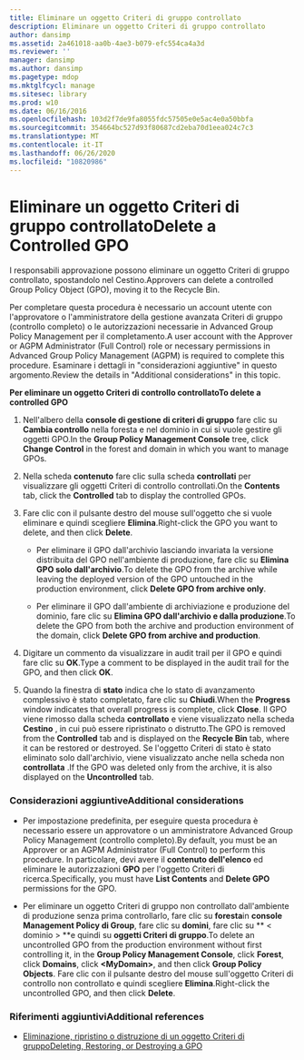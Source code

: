 ```yaml
---
title: Eliminare un oggetto Criteri di gruppo controllato
description: Eliminare un oggetto Criteri di gruppo controllato
author: dansimp
ms.assetid: 2a461018-aa0b-4ae3-b079-efc554ca4a3d
ms.reviewer: ''
manager: dansimp
ms.author: dansimp
ms.pagetype: mdop
ms.mktglfcycl: manage
ms.sitesec: library
ms.prod: w10
ms.date: 06/16/2016
ms.openlocfilehash: 103d2f7de9fa8055fdc57505e0e5ac4e0a50bbfa
ms.sourcegitcommit: 354664bc527d93f80687cd2eba70d1eea024c7c3
ms.translationtype: MT
ms.contentlocale: it-IT
ms.lasthandoff: 06/26/2020
ms.locfileid: "10820986"
---
```

# <span data-ttu-id="56055-103">Eliminare un oggetto Criteri di gruppo controllato</span><span class="sxs-lookup"><span data-stu-id="56055-103">Delete a Controlled GPO</span></span>


<span data-ttu-id="56055-104">I responsabili approvazione possono eliminare un oggetto Criteri di gruppo controllato, spostandolo nel Cestino.</span><span class="sxs-lookup"><span data-stu-id="56055-104">Approvers can delete a controlled Group Policy Object (GPO), moving it to the Recycle Bin.</span></span>

<span data-ttu-id="56055-105">Per completare questa procedura è necessario un account utente con l'approvatore o l'amministratore della gestione avanzata Criteri di gruppo (controllo completo) o le autorizzazioni necessarie in Advanced Group Policy Management per il completamento.</span><span class="sxs-lookup"><span data-stu-id="56055-105">A user account with the Approver or AGPM Administrator (Full Control) role or necessary permissions in Advanced Group Policy Management (AGPM) is required to complete this procedure.</span></span> <span data-ttu-id="56055-106">Esaminare i dettagli in "considerazioni aggiuntive" in questo argomento.</span><span class="sxs-lookup"><span data-stu-id="56055-106">Review the details in "Additional considerations" in this topic.</span></span>

**<span data-ttu-id="56055-107">Per eliminare un oggetto Criteri di controllo controllato</span><span class="sxs-lookup"><span data-stu-id="56055-107">To delete a controlled GPO</span></span>**

1.  <span data-ttu-id="56055-108">Nell'albero della **console di gestione di criteri di gruppo** fare clic su **Cambia controllo** nella foresta e nel dominio in cui si vuole gestire gli oggetti GPO.</span><span class="sxs-lookup"><span data-stu-id="56055-108">In the **Group Policy Management Console** tree, click **Change Control** in the forest and domain in which you want to manage GPOs.</span></span>

2.  <span data-ttu-id="56055-109">Nella scheda **contenuto** fare clic sulla scheda **controllati** per visualizzare gli oggetti Criteri di controllo controllati.</span><span class="sxs-lookup"><span data-stu-id="56055-109">On the **Contents** tab, click the **Controlled** tab to display the controlled GPOs.</span></span>

3.  <span data-ttu-id="56055-110">Fare clic con il pulsante destro del mouse sull'oggetto che si vuole eliminare e quindi scegliere **Elimina**.</span><span class="sxs-lookup"><span data-stu-id="56055-110">Right-click the GPO you want to delete, and then click **Delete**.</span></span>

    -   <span data-ttu-id="56055-111">Per eliminare il GPO dall'archivio lasciando invariata la versione distribuita del GPO nell'ambiente di produzione, fare clic su **Elimina GPO solo dall'archivio**.</span><span class="sxs-lookup"><span data-stu-id="56055-111">To delete the GPO from the archive while leaving the deployed version of the GPO untouched in the production environment, click **Delete GPO from archive only**.</span></span>

    -   <span data-ttu-id="56055-112">Per eliminare il GPO dall'ambiente di archiviazione e produzione del dominio, fare clic su **Elimina GPO dall'archivio e dalla produzione**.</span><span class="sxs-lookup"><span data-stu-id="56055-112">To delete the GPO from both the archive and production environment of the domain, click **Delete GPO from archive and production**.</span></span>

4.  <span data-ttu-id="56055-113">Digitare un commento da visualizzare in audit trail per il GPO e quindi fare clic su **OK**.</span><span class="sxs-lookup"><span data-stu-id="56055-113">Type a comment to be displayed in the audit trail for the GPO, and then click **OK**.</span></span>

5.  <span data-ttu-id="56055-114">Quando la finestra di **stato** indica che lo stato di avanzamento complessivo è stato completato, fare clic su **Chiudi**.</span><span class="sxs-lookup"><span data-stu-id="56055-114">When the **Progress** window indicates that overall progress is complete, click **Close**.</span></span> <span data-ttu-id="56055-115">Il GPO viene rimosso dalla scheda **controllato** e viene visualizzato nella scheda **Cestino** , in cui può essere ripristinato o distrutto.</span><span class="sxs-lookup"><span data-stu-id="56055-115">The GPO is removed from the **Controlled** tab and is displayed on the **Recycle Bin** tab, where it can be restored or destroyed.</span></span> <span data-ttu-id="56055-116">Se l'oggetto Criteri di stato è stato eliminato solo dall'archivio, viene visualizzato anche nella scheda non **controllata** .</span><span class="sxs-lookup"><span data-stu-id="56055-116">If the GPO was deleted only from the archive, it is also displayed on the **Uncontrolled** tab.</span></span>

### <span data-ttu-id="56055-117">Considerazioni aggiuntive</span><span class="sxs-lookup"><span data-stu-id="56055-117">Additional considerations</span></span>

-   <span data-ttu-id="56055-118">Per impostazione predefinita, per eseguire questa procedura è necessario essere un approvatore o un amministratore Advanced Group Policy Management (controllo completo).</span><span class="sxs-lookup"><span data-stu-id="56055-118">By default, you must be an Approver or an AGPM Administrator (Full Control) to perform this procedure.</span></span> <span data-ttu-id="56055-119">In particolare, devi avere il **contenuto dell'elenco** ed eliminare le autorizzazioni **GPO** per l'oggetto Criteri di ricerca.</span><span class="sxs-lookup"><span data-stu-id="56055-119">Specifically, you must have **List Contents** and **Delete GPO** permissions for the GPO.</span></span>

-   <span data-ttu-id="56055-120">Per eliminare un oggetto Criteri di gruppo non controllato dall'ambiente di produzione senza prima controllarlo, fare clic su **foresta**in **console Management Policy di Group**, fare clic su **domini**, fare clic su \*\* &lt; dominio &gt; \*\*e quindi su **oggetti Criteri di gruppo**.</span><span class="sxs-lookup"><span data-stu-id="56055-120">To delete an uncontrolled GPO from the production environment without first controlling it, in the **Group Policy Management Console**, click **Forest**, click **Domains**, click **&lt;MyDomain&gt;**, and then click **Group Policy Objects**.</span></span> <span data-ttu-id="56055-121">Fare clic con il pulsante destro del mouse sull'oggetto Criteri di controllo non controllato e quindi scegliere **Elimina**.</span><span class="sxs-lookup"><span data-stu-id="56055-121">Right-click the uncontrolled GPO, and then click **Delete**.</span></span>

### <span data-ttu-id="56055-122">Riferimenti aggiuntivi</span><span class="sxs-lookup"><span data-stu-id="56055-122">Additional references</span></span>

-   [<span data-ttu-id="56055-123">Eliminazione, ripristino o distruzione di un oggetto Criteri di gruppo</span><span class="sxs-lookup"><span data-stu-id="56055-123">Deleting, Restoring, or Destroying a GPO</span></span>](deleting-restoring-or-destroying-a-gpo-agpm40.md)

 

 





